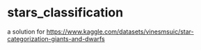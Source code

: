 # stars_classification
a solution for https://www.kaggle.com/datasets/vinesmsuic/star-categorization-giants-and-dwarfs
